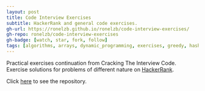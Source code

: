 ```yaml
---
layout: post
title: Code Interview Exercises
subtitle: HackerRank and general code exercises.
gh-url: https://ronelzb.github.io/ronelzb/code-interview-exercises/
gh-repo: ronelzb/code-interview-exercises
gh-badge: [watch, star, fork, follow]
tags: [algorithms, arrays, dynamic_programming, exercises, greedy, hashtable, java, search, sorting, strings]
---
```


Practical exercises continuation from Cracking The Interview Code. Exercise solutions for problems of different nature on [HackerRank](https://www.hackerrank.com/).

Click [here](https://ronelzb.github.io/code-interview-exercises/) to see the repository.
